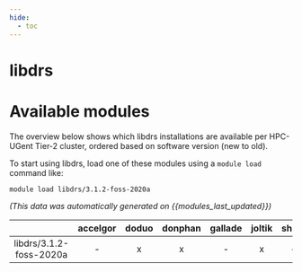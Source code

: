 ```yaml
---
hide:
  - toc
---
```


libdrs
======

# Available modules


The overview below shows which libdrs installations are available per HPC-UGent Tier-2 cluster, ordered based on software version (new to old).

To start using libdrs, load one of these modules using a `module load` command like:

```shell
module load libdrs/3.1.2-foss-2020a
```

*(This data was automatically generated on {{modules_last_updated}})*  

| |accelgor|doduo|donphan|gallade|joltik|shinx|skitty|
| :---: | :---: | :---: | :---: | :---: | :---: | :---: | :---: |
|libdrs/3.1.2-foss-2020a|-|x|x|-|x|-|x|
